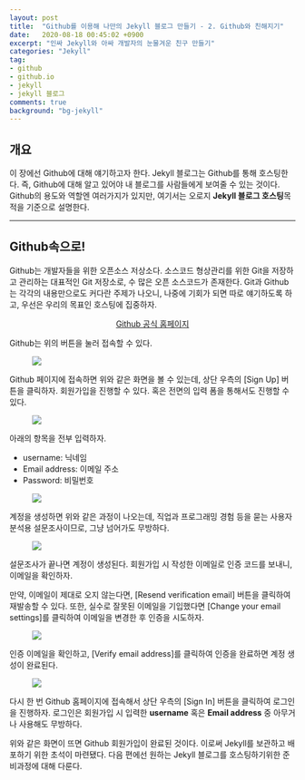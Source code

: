 ```yaml
---
layout: post
title:  "Github를 이용해 나만의 Jekyll 블로그 만들기 - 2. Github와 친해지기"
date:   2020-08-18 00:45:02 +0900
excerpt: "인싸 Jekyll와 아싸 개발자의 눈물겨운 친구 만들기"
categories: "Jekyll"
tag:
- github
- github.io
- jekyll
- jekyll 블로그
comments: true
background: "bg-jekyll"
---
```


## 개요

이 장에선 Github에 대해 얘기하고자 한다. Jekyll 블로그는 Github를 통해 호스팅한다. 즉, Github에 대해 알고 있어야 내 블로그를 사람들에게 보여줄 수 있는 것이다.
Github의 용도와 역할엔 여러가지가 있지만, 여기서는 오로지 **Jekyll 블로그 호스팅**목적을 기준으로 설명한다.

---
## Github속으로!

Github는 개발자들을 위한 오픈소스 저상소다. 소스코드 형상관리를 위한 Git을 저장하고 관리하는 대표적인 Git 저장소로, 수 많은 오픈 소스코드가 존재한다. Git과 Github는 각각의 내용만으로도 커다란 주제가 나오니, 나중에 기회가 되면 따로 얘기하도록 하고, 우선은 우리의 목표인 호스팅에 집중하자.

<center>
	<a href="https://github.com/" class="btn btn-info" target="_blank">Github 공식 홈페이지</a>
</center>

Github는 위의 버튼을 눌러 접속할 수 있다.

<figure>
	<a href="https://user-images.githubusercontent.com/50317129/90389062-d2512800-e0c3-11ea-8a59-f4980afab7b5.png">
		<img src="https://user-images.githubusercontent.com/50317129/90389062-d2512800-e0c3-11ea-8a59-f4980afab7b5.png" class="w5" />
	</a>
</figure>

Github 페이지에 접속하면 위와 같은 화면을 볼 수 있는데, 상단 우측의 [<span class="color-green">Sign Up</span>] 버튼을 클릭하자. 회원가입을 진행할 수 있다.
혹은 전면의 입력 폼을 통해서도 진행할 수 있다.

<figure>
	<a href="https://user-images.githubusercontent.com/50317129/90411265-777cf800-e0e6-11ea-95d5-372388b32bd2.png">
		<img src="https://user-images.githubusercontent.com/50317129/90411265-777cf800-e0e6-11ea-95d5-372388b32bd2.png" class="w3" />
	</a>
</figure>

아래의 항목을 전부 입력하자.

* username: 닉네임
* Email address: 이메일 주소
* Password: 비밀번호

<figure>
	<a href="https://user-images.githubusercontent.com/50317129/90412061-96c85500-e0e7-11ea-9a7b-8f71fa52f776.png">
		<img src="https://user-images.githubusercontent.com/50317129/90412061-96c85500-e0e7-11ea-9a7b-8f71fa52f776.png" class="w3" />
	</a>
</figure>

계정을 생성하면 위와 같은 과정이 나오는데, 직업과 프로그래밍 경험 등을 묻는 사용자 분석용 설문조사이므로, 그냥 넘어가도 무방하다.

<figure>
	<a href="https://user-images.githubusercontent.com/50317129/90412232-d42ce280-e0e7-11ea-92e9-dc637cb2c8a9.png">
		<img src="https://user-images.githubusercontent.com/50317129/90412232-d42ce280-e0e7-11ea-92e9-dc637cb2c8a9.png" class="w5" />
	</a>
</figure>

설문조사가 끝나면 계정이 생성된다. 회원가입 시 <span class="color-blue">작성한 이메일로 인증 코드</span>를 보내니, 이메일을 확인하자.

만약, 이메일이 제대로 오지 않는다면, [<span class="color-green">Resend verification email</span>] 버튼을 클릭하여 재발송할 수 있다. 또한, 실수로 잘못된 이메일을 기입했다면 [<span class="color-green">Change your email settings</span>]를 클릭하여 이메일을 변경한 후 인증을 시도하자.

<figure>
	<a href="https://user-images.githubusercontent.com/50317129/90412375-fde60980-e0e7-11ea-805b-7d4c58ab0b4d.png">
		<img src="https://user-images.githubusercontent.com/50317129/90412375-fde60980-e0e7-11ea-805b-7d4c58ab0b4d.png" class="w4" />
	</a>
</figure>

인증 이메일을 확인하고, [<span class="color-green">Verify email address</span>]를 클릭하여 인증을 완료하면 계정 생성이 완료된다.

<figure>
	<a href="https://user-images.githubusercontent.com/50317129/90412420-0b9b8f00-e0e8-11ea-80a5-d28ff329a020.png">
		<img src="https://user-images.githubusercontent.com/50317129/90412420-0b9b8f00-e0e8-11ea-80a5-d28ff329a020.png" class="w6" />
	</a>
</figure>

다시 한 번 Github 홈페이지에 접속해서 상단 우측의 [<span class="color-green">Sign In</span>] 버튼을 클릭하여 로그인을 진행하자. 로그인은 회원가입 시 입력한 **username** 혹은 **Email address** 중 아무거나 사용해도 무방하다.

위와 같은 화면이 뜨면 Github 회원가입이 완료된 것이다. 이로써 Jekyll를 보관하고 배포하기 위한 초석이 마련됐다. 다음 편에선 원하는 Jekyll 블로그를 호스팅하기위한 준비과정에 대해 다룬다.